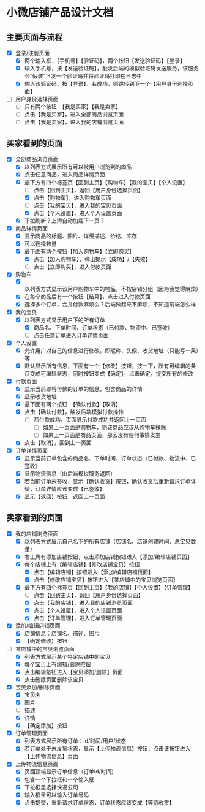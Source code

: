 # 小微店铺产品设计文档

## 主要页面与流程

- [x] 登录/注册页面
  - [x] 两个输入框：【手机号】【验证码】，两个按钮【发送验证码】【登录】
  - [x] 输入手机号，按【发送验证码】，触发后端的模拟验证码发送服务，该服务会“假装”下发一个验证码并将验证码打印在日志中
  - [x] 输入该验证码，按【登录】，若成功，则跳转到下一个【用户身份选择页面】
- [ ] 用户身份选择页面
  - [ ] 只有两个按钮：【我是买家】【我是卖家】
  - [ ] 点击【我是买家】，进入全部商品浏览页面
  - [ ] 点击【我是卖家】，进入我的店铺浏览页面

## 买家看到的页面

- [x] 全部商品浏览页面
  - [x] 以列表方式展示所有可以被用户浏览到的商品
  - [x] 点击任意商品，进入商品详情页面
  - [x] 最下方有四个标签页【回到主页】【购物车】【我的宝贝】【个人设置】
    - [ ] 点击【回到主页】，返回【用户身份选择页面】
    - [x] 点击【购物车】，进入购物车页面
    - [ ] 点击【我的宝贝】，进入我的宝贝页面
    - [x] 点击【个人设置】，进入个人设置页面
  - [x] 下拉刷新？上滑自动加载下一页？
- [x] 商品详情页面
  - [x] 显示商品的标题、图片、详细描述、价格、库存
  - [x] 可以选择数量
  - [x] 最下面有两个按钮【加入购物车】【立即购买】
    - [x] 点击【加入购物车】，弹出提示【成功】/【失败】
    - [ ] 点击【立即购买】，进入付款页面
- [x] 购物车
  - [x] 以列表方式显示该用户购物车中的物品，不按店铺分组（因为我觉得麻烦）
  - [x] 在每个商品后有一个按钮【结算】，点击进入付款页面
  - [x] 选择多个订单，合并付款麻烦么？后端做起来不麻烦，不知道前端怎么样
- [x] 我的宝贝
  - [x] 以列表方式显示用户下的所有订单
    - [x] 商品名、下单时间、订单状态（已付款、物流中、已签收）
    - [ ] 点击任意订单进入订单详情页面
- [x] 个人设置
  - [x] 允许用户对自己的信息进行修改，即昵称、头像、收货地址（只能写一条）等
  - [x] 默认显示所有信息，下面有一个【修改】按钮，按一下，所有可编辑的条目变成可编辑状态，同时按钮变成【确定】，点击确定，提交所有的修改
- [x] 付款页面
  - [x] 显示当前即将付款的订单的信息，包含商品的详情
  - [x] 显示收货地址
  - [x] 最下面有两个按钮：【确认付款】【取消】
  - [x] 点击【确认付款】，触发后端模拟付款操作
    - [ ] 若付款成功，页面显示付款成功并返回上一页面
      - [ ] 如果上一页面是购物车，则该商品应该从购物车移除
      - [ ] 如果上一页面是商品页面，那么没有任何事情发生
  - [x] 点击【取消】，回到上一页面
- [x] 订单详情页面
  - [x] 显示当前订单包含的商品名、下单时间、订单状态（已付款、物流中、已签收）
  - [x] 显示物流信息（由后端模拟服务返回）
  - [x] 若当前订单未签收，显示【确认收货】按钮，确认收货后重新请求订单详情，订单详情应该变成【已签收】
  - [x] 显示【返回】按钮，返回上一页面

## 卖家看到的页面

- [x] 我的店铺浏览页面
  - [x] 以列表方式展示自己名下的所有店铺（店铺名、店铺创建时间、总宝贝数量）
  - [x] 右上角有添加店铺按钮，点击添加店铺按钮进入【添加/编辑店铺页面】
  - [x] 每个店铺上有【编辑店铺】【修改店铺宝贝】按钮
    - [x] 点击【编辑店铺】按钮进入【添加/编辑店铺页面】
    - [x] 点击【修改店铺宝贝】按钮进入【某店铺中的宝贝浏览页面】
  - [x] 最下方有四个标签页【回到主页】【我的店铺】【个人设置】【订单管理】
    - [ ] 点击【回到主页】，返回【用户身份选择页面】
    - [x] 点击【我的店铺】，进入我的店铺浏览页面
    - [x] 点击【个人设置】，进入个人设置页面
    - [x] 点击【订单管理】，进入订单管理页面
- [x] 添加/编辑店铺页面
  - [x] 店铺信息：店铺名、描述、图片
  - [x] 【确定修改】按钮
- [ ] 某店铺中的宝贝浏览页面
  - [x] 列表方式展示某个特定店铺中的宝贝
  - [x] 每个宝贝上有编辑/删除按钮
  - [x] 点击编辑按钮进入【宝贝添加/删除】页面
  - [x] 点击删除页面删除该宝贝
- [x] 宝贝添加/删除页面
  - [x] 宝贝名
  - [x] 图片
  - [ ] 描述
  - [x] 详情
  - [x] 【确定添加】按钮
- [x] 订单管理页面
  - [x] 列表方式展示所有订单：id/时间/用户/状态
  - [x] 若订单处于未发货状态，显示【上传物流信息】按钮，点击该按钮进入【上传物流信息】页面
- [x] 上传物流信息页面
  - [x] 页面顶端显示订单信息（订单id/时间）
  - [x] 包含一个下拉框和一个输入框
  - [x] 下拉框里选择快递公司
  - [x] 输入框里可以输入订单号码
  - [x] 点击提交，重新请求订单状态，订单状态应该变成【等待收货】
